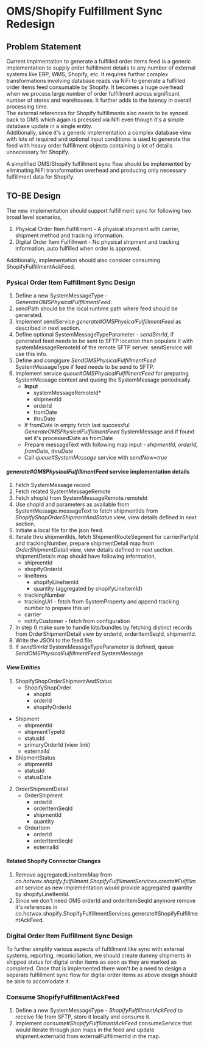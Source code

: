 # OMS/Shopify Fulfillment Sync Redesign

## Problem Statement
Current implmentation to generate a fulfilled order items feed is a generic implementation to supply order fulfillment details to any number of external systems like ERP, WMS, Shopify, etc.
It requires further complex transformations involving database reads via NiFi to generate a fulfilled order items feed consumable by Shopify. It becomes a huge overhead when we process large number of order fulfillment across significant number of stores and warehouses.
It further adds to the latency in overall processing time.  
The external references for Shopify fulfillments also needs to be synced back to OMS which again is prcessed via Nifi even though it's a simple database update in a single entity.  
Additionally, since it's a generic implementation a complex database view with lots of required and optional input conditions is used to generate the feed with heavy order fulfillment objects containing a lot of details unnecessary for Shopify.  

A simplified OMS/Shopify fulfillment sync flow should be implemented by eliminating NiFi transformation overhead and producing only necessary fulfillment data for Shopify.

## TO-BE Design

The new implementation should support fulfillment sync for following two broad level scenarios,
1. Physical Order Item Fulfillment - A physical shipment with carrier, shipment method and tracking information.
2. Digital Order Item Fulfillment - No physical shipment and tracking information, auto fulfilled when order is approved.

Additionally, implementation should also consider consuming ShopifyFulfillmentAckFeed.

### Pysical Order Item Fulfillment Sync Design
1. Define a new SystemMessageType - *GenerateOMSPhysicalFulfillmentFeed*.
2. sendPath should be the local runtime path where feed should be generated.
3. Implement sendService *generate#OMSPhysicalFulfillmentFeed* as described in next section.
4. Define optional SystemMessageTypeParameter - *sendSmrId*, if generated feed needs to be sent to SFTP location then populate it with systemMessageRemoteId of the remote SFTP server. sendService will use this info.
5. Define and congigure *SendOMSPhysicalFulfillmentFeed* SystemMessageType if feed needs to be send to SFTP.
6. Implement service *queue#OMSPhysicalFulfillmentFeed* for preparing SystemMessage context and queing the SystemMessage periodically.
   - **Input**
     - systemMessageRemoteId*
     - shipmentId
     - orderId
     - fromDate
     - thruDate
   - If fromDate in empty fetch last successful *GenerateOMSPhysicalFulfillmentFeed* SystemMessage and if found set it's processedDate as fromDate
   - Prepare messageText with following map input - *shipmentId, orderId, fromDate, thruDate*
   - Call *queue#SystemMessage* service with *sendNow=true*

#### *generate#OMSPhysicalFulfillmentFeed* service implementation details
1. Fetch SystemMessage record
2. Fetch related SystemMessageRemote
3. Fetch shopId from SystemMessageRemote.remoteId
4. Use shopId and parameters as available from SystemMessage.messageText to fetch shipmentIds from *ShopifyShopOrderShipmentAndStatus* view, view details defined in next section.
5. Initiate a local file for the json feed.
6. Iterate thru shipmentIds, fetch ShipmentRouteSegment for carrierPartyId and trackingNumber, prepare shipmentDetail map from *OrderShipmentDetail* view, view details defined in next section. shipmentDetails map should have following information,
   - shipmentId
   - shopifyOrderId
   - lineItems
     - shopifyLineItemId
     - quantity (aggregated by shopifyLineItemId)
   - trackingNumber
   - trackingUrl - fetch from SystemProperty and append tracking number to prepare this url
   - carrier
   - notifyCustomer - fetch from configuration
7. In step 6 make sure to handle kits/bundles by fetching distinct records from OrderShipmentDetail view by orderId, orderItemSeqId, shipmentId.
8. Write the JSON to the feed file
9. If *sendSmrId* SystemMessageTypeParameter is defined, queue *SendOMSPhysicalFulfillmentFeed* SystemMessage

#### View Entities
1. ShopifyShopOrderShipmentAndStatus
   - ShopifyShopOrder
     - shopId
     - orderId
     - shopifyOrderId
  - Shipment
    - shipmentId
    - shipmentTypeId
    - statusId
    - primaryOrderId (view link)
    - externalId
  - ShipmentStatus
    - shipmentId
    - statusId
    - statusDate
2. OrderShipmentDetail
   - OrderShipment
     - orderId
     - orderItemSeqId
     - shipmentId
     - quantity
   - OrderItem
     - orderId
     - orderItemSeqId
     - externalId

#### Related Shopify Connector Changes
1. Remove aggregatedLineItemMap from *co.hotwax.shopify.fulfillment.ShopifyFulfillmentServices.create#Fulfillment* service as new implementation would provide aggregated quantity by shopifyLineItemId.
2. Since we don't need OMS orderId and orderItemSeqId anymore remove it's references in co.hotwax.shopify.ShopifyFulfillmentServices.generate#ShopifyFulfillmentAckFeed.

### Digital Order Item Fulfillment Sync Design
To further simplify various aspects of fulfillment like sync with external systems, reporting, reconiciliation, we should create dummy shipments in shipped status for digital order items as soon as they are marked as completed. Once that is implemented there won't be a need to design a separate fulfillment sync flow for digital order items as above design should be able to accomodate it.

### Consume ShopifyFulfillmentAckFeed
1. Define a new SystemMessageType - *ShopifyFulfillmentAckFeed* to receive file from SFTP, store it locally and consume it.
2. Implement *consume#ShopifyFulfillmentAckFeed* consumeService that would iterate through json maps in the feed and update shipment.externalId from externalFulfillmentId in the map. 
